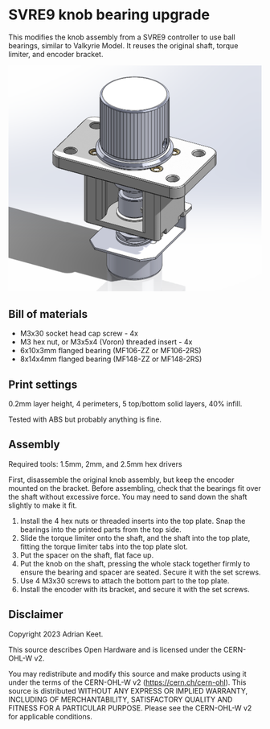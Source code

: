 SVRE9 knob bearing upgrade
==========================

This modifies the knob assembly from a SVRE9 controller to use ball bearings,
similar to Valkyrie Model. It reuses the original shaft, torque limiter, and
encoder bracket.

![Assembly](Images/Assembly.png)

Bill of materials
-----------------

- M3x30 socket head cap screw - 4x
- M3 hex nut, or M3x5x4 (Voron) threaded insert - 4x
- 6x10x3mm flanged bearing (MF106-ZZ or MF106-2RS)
- 8x14x4mm flanged bearing (MF148-ZZ or MF148-2RS)

Print settings
--------------

0.2mm layer height, 4 perimeters, 5 top/bottom solid layers, 40% infill.

Tested with ABS but probably anything is fine.

Assembly
--------

Required tools: 1.5mm, 2mm, and 2.5mm hex drivers

First, disassemble the original knob assembly, but keep the encoder mounted on
the bracket. Before assembling, check that the bearings fit over the shaft
without excessive force. You may need to sand down the shaft slightly to make
it fit.

1. Install the 4 hex nuts or threaded inserts into the top plate.
   Snap the bearings into the printed parts from the top side.
2. Slide the torque limiter onto the shaft, and the shaft into the top plate,
   fitting the torque limiter tabs into the top plate slot.
3. Put the spacer on the shaft, flat face up.
4. Put the knob on the shaft, pressing the whole stack together firmly to
   ensure the bearing and spacer are seated. Secure it with the set screws.
5. Use 4 M3x30 screws to attach the bottom part to the top plate.
6. Install the encoder with its bracket, and secure it with the set screws.

Disclaimer
----------

Copyright 2023 Adrian Keet.

This source describes Open Hardware and is licensed under the CERN-OHL-W v2.

You may redistribute and modify this source and make products using it under
the terms of the CERN-OHL-W v2 (https://cern.ch/cern-ohl). This source is
distributed WITHOUT ANY EXPRESS OR IMPLIED WARRANTY, INCLUDING OF
MERCHANTABILITY, SATISFACTORY QUALITY AND FITNESS FOR A PARTICULAR PURPOSE.
Please see the CERN-OHL-W v2 for applicable conditions.
